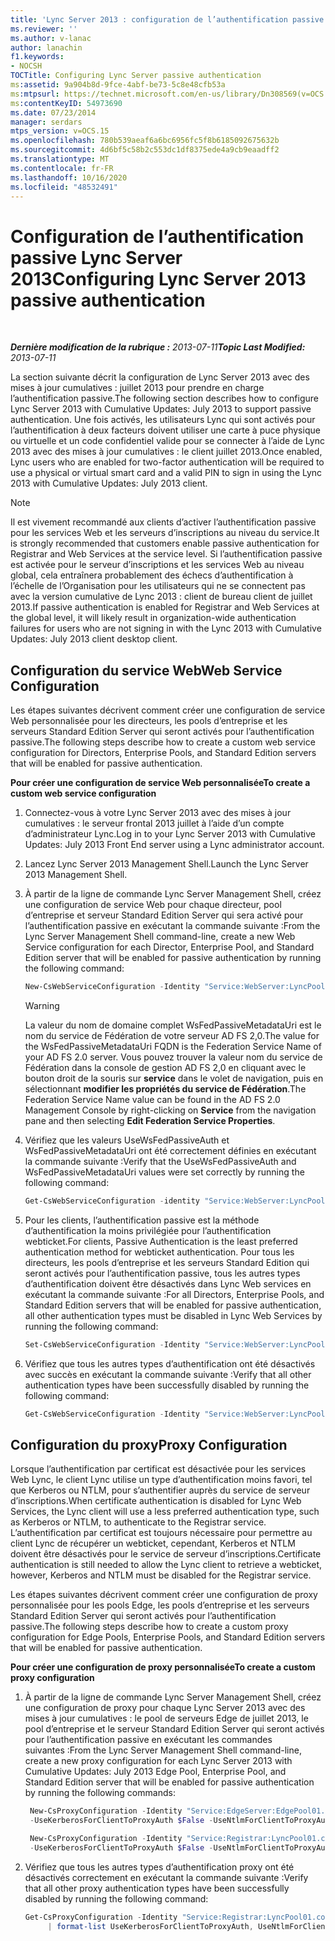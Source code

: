 ```yaml
---
title: 'Lync Server 2013 : configuration de l’authentification passive'
ms.reviewer: ''
ms.author: v-lanac
author: lanachin
f1.keywords:
- NOCSH
TOCTitle: Configuring Lync Server passive authentication
ms:assetid: 9a904b8d-9fce-4abf-be73-5c8e48cfb53a
ms:mtpsurl: https://technet.microsoft.com/en-us/library/Dn308569(v=OCS.15)
ms:contentKeyID: 54973690
ms.date: 07/23/2014
manager: serdars
mtps_version: v=OCS.15
ms.openlocfilehash: 780b539aeaf6a6bc6956fc5f8b6185092675632b
ms.sourcegitcommit: 4d6bf5c58b2c553dc1df8375ede4a9cb9eaadff2
ms.translationtype: MT
ms.contentlocale: fr-FR
ms.lasthandoff: 10/16/2020
ms.locfileid: "48532491"
---
```

# <a name="configuring-lync-server-2013-passive-authentication"></a><span data-ttu-id="9f0ae-102">Configuration de l’authentification passive Lync Server 2013</span><span class="sxs-lookup"><span data-stu-id="9f0ae-102">Configuring Lync Server 2013 passive authentication</span></span>

<div data-xmlns="http://www.w3.org/1999/xhtml">

<div class="topic" data-xmlns="http://www.w3.org/1999/xhtml" data-msxsl="urn:schemas-microsoft-com:xslt" data-cs="https://msdn.microsoft.com/">

<div data-asp="https://msdn2.microsoft.com/asp">



</div>

<div id="mainSection">

<div id="mainBody">

<span> </span>

<span data-ttu-id="9f0ae-103">_**Dernière modification de la rubrique :** 2013-07-11_</span><span class="sxs-lookup"><span data-stu-id="9f0ae-103">_**Topic Last Modified:** 2013-07-11_</span></span>

<span data-ttu-id="9f0ae-104">La section suivante décrit la configuration de Lync Server 2013 avec des mises à jour cumulatives : juillet 2013 pour prendre en charge l’authentification passive.</span><span class="sxs-lookup"><span data-stu-id="9f0ae-104">The following section describes how to configure Lync Server 2013 with Cumulative Updates: July 2013 to support passive authentication.</span></span> <span data-ttu-id="9f0ae-105">Une fois activés, les utilisateurs Lync qui sont activés pour l’authentification à deux facteurs doivent utiliser une carte à puce physique ou virtuelle et un code confidentiel valide pour se connecter à l’aide de Lync 2013 avec des mises à jour cumulatives : le client juillet 2013.</span><span class="sxs-lookup"><span data-stu-id="9f0ae-105">Once enabled, Lync users who are enabled for two-factor authentication will be required to use a physical or virtual smart card and a valid PIN to sign in using the Lync 2013 with Cumulative Updates: July 2013 client.</span></span>

<div class="">


> [!NOTE]  
> <span data-ttu-id="9f0ae-106">Il est vivement recommandé aux clients d’activer l’authentification passive pour les services Web et les serveurs d’inscriptions au niveau du service.</span><span class="sxs-lookup"><span data-stu-id="9f0ae-106">It is strongly recommended that customers enable passive authentication for Registrar and Web Services at the service level.</span></span> <span data-ttu-id="9f0ae-107">Si l’authentification passive est activée pour le serveur d’inscriptions et les services Web au niveau global, cela entraînera probablement des échecs d’authentification à l’échelle de l’Organisation pour les utilisateurs qui ne se connectent pas avec la version cumulative de Lync 2013 : client de bureau client de juillet 2013.</span><span class="sxs-lookup"><span data-stu-id="9f0ae-107">If passive authentication is enabled for Registrar and Web Services at the global level, it will likely result in organization-wide authentication failures for users who are not signing in with the Lync 2013 with Cumulative Updates: July 2013 client desktop client.</span></span>



</div>

<div>

## <a name="web-service-configuration"></a><span data-ttu-id="9f0ae-108">Configuration du service Web</span><span class="sxs-lookup"><span data-stu-id="9f0ae-108">Web Service Configuration</span></span>

<span data-ttu-id="9f0ae-109">Les étapes suivantes décrivent comment créer une configuration de service Web personnalisée pour les directeurs, les pools d’entreprise et les serveurs Standard Edition Server qui seront activés pour l’authentification passive.</span><span class="sxs-lookup"><span data-stu-id="9f0ae-109">The following steps describe how to create a custom web service configuration for Directors, Enterprise Pools, and Standard Edition servers that will be enabled for passive authentication.</span></span>

<span data-ttu-id="9f0ae-110">**Pour créer une configuration de service Web personnalisée**</span><span class="sxs-lookup"><span data-stu-id="9f0ae-110">**To create a custom web service configuration**</span></span>

1.  <span data-ttu-id="9f0ae-111">Connectez-vous à votre Lync Server 2013 avec des mises à jour cumulatives : le serveur frontal 2013 juillet à l’aide d’un compte d’administrateur Lync.</span><span class="sxs-lookup"><span data-stu-id="9f0ae-111">Log in to your Lync Server 2013 with Cumulative Updates: July 2013 Front End server using a Lync administrator account.</span></span>

2.  <span data-ttu-id="9f0ae-112">Lancez Lync Server 2013 Management Shell.</span><span class="sxs-lookup"><span data-stu-id="9f0ae-112">Launch the Lync Server 2013 Management Shell.</span></span>

3.  <span data-ttu-id="9f0ae-113">À partir de la ligne de commande Lync Server Management Shell, créez une configuration de service Web pour chaque directeur, pool d’entreprise et serveur Standard Edition Server qui sera activé pour l’authentification passive en exécutant la commande suivante :</span><span class="sxs-lookup"><span data-stu-id="9f0ae-113">From the Lync Server Management Shell command-line, create a new Web Service configuration for each Director, Enterprise Pool, and Standard Edition server that will be enabled for passive authentication by running the following command:</span></span>
    ```powershell
    New-CsWebServiceConfiguration -Identity "Service:WebServer:LyncPool01.contoso.com" -UseWsFedPassiveAuth $true -WsFedPassiveMetadataUri https://dc.contoso.com/federationmetadata/2007-06/federationmetadata.xml
    ```

    <div class="">
    

    > [!WARNING]  
    > <span data-ttu-id="9f0ae-114">La valeur du nom de domaine complet WsFedPassiveMetadataUri est le nom du service de Fédération de votre serveur AD FS 2,0.</span><span class="sxs-lookup"><span data-stu-id="9f0ae-114">The value for the WsFedPassiveMetadataUri FQDN is the Federation Service Name of your AD FS 2.0 server.</span></span> <span data-ttu-id="9f0ae-115">Vous pouvez trouver la valeur nom du service de Fédération dans la console de gestion AD FS 2,0 en cliquant avec le bouton droit de la souris sur <STRONG>service</STRONG> dans le volet de navigation, puis en sélectionnant <STRONG>modifier les propriétés du service de Fédération</STRONG>.</span><span class="sxs-lookup"><span data-stu-id="9f0ae-115">The Federation Service Name value can be found in the AD FS 2.0 Management Console by right-clicking on <STRONG>Service</STRONG> from the navigation pane and then selecting <STRONG>Edit Federation Service Properties</STRONG>.</span></span>

    
    </div>

4.  <span data-ttu-id="9f0ae-116">Vérifiez que les valeurs UseWsFedPassiveAuth et WsFedPassiveMetadataUri ont été correctement définies en exécutant la commande suivante :</span><span class="sxs-lookup"><span data-stu-id="9f0ae-116">Verify that the UseWsFedPassiveAuth and WsFedPassiveMetadataUri values were set correctly by running the following command:</span></span>
     ```powershell
     Get-CsWebServiceConfiguration -identity "Service:WebServer:LyncPool01.contoso.com" | format-list UseWsFedPassiveAuth, WsFedPassiveMetadataUri
     ```
5.  <span data-ttu-id="9f0ae-117">Pour les clients, l’authentification passive est la méthode d’authentification la moins privilégiée pour l’authentification webticket.</span><span class="sxs-lookup"><span data-stu-id="9f0ae-117">For clients, Passive Authentication is the least preferred authentication method for webticket authentication.</span></span> <span data-ttu-id="9f0ae-118">Pour tous les directeurs, les pools d’entreprise et les serveurs Standard Edition qui seront activés pour l’authentification passive, tous les autres types d’authentification doivent être désactivés dans Lync Web services en exécutant la commande suivante :</span><span class="sxs-lookup"><span data-stu-id="9f0ae-118">For all Directors, Enterprise Pools, and Standard Edition servers that will be enabled for passive authentication, all other authentication types must be disabled in Lync Web Services by running the following command:</span></span>
    ```powershell
    Set-CsWebServiceConfiguration -Identity "Service:WebServer:LyncPool01.contoso.com" -UseCertificateAuth $false -UsePinAuth $false -UseWindowsAuth NONE
     ```
6.  <span data-ttu-id="9f0ae-119">Vérifiez que tous les autres types d’authentification ont été désactivés avec succès en exécutant la commande suivante :</span><span class="sxs-lookup"><span data-stu-id="9f0ae-119">Verify that all other authentication types have been successfully disabled by running the following command:</span></span>
    ```powershell
    Get-CsWebServiceConfiguration -Identity "Service:WebServer:LyncPool01.contoso.com" | format-list UseCertificateAuth, UsePinAuth, UseWindowsAuth
     ```
</div>

<div>

## <a name="proxy-configuration"></a><span data-ttu-id="9f0ae-120">Configuration du proxy</span><span class="sxs-lookup"><span data-stu-id="9f0ae-120">Proxy Configuration</span></span>

<span data-ttu-id="9f0ae-121">Lorsque l’authentification par certificat est désactivée pour les services Web Lync, le client Lync utilise un type d’authentification moins favori, tel que Kerberos ou NTLM, pour s’authentifier auprès du service de serveur d’inscriptions.</span><span class="sxs-lookup"><span data-stu-id="9f0ae-121">When certificate authentication is disabled for Lync Web Services, the Lync client will use a less preferred authentication type, such as Kerberos or NTLM, to authenticate to the Registrar service.</span></span> <span data-ttu-id="9f0ae-122">L’authentification par certificat est toujours nécessaire pour permettre au client Lync de récupérer un webticket, cependant, Kerberos et NTLM doivent être désactivés pour le service de serveur d’inscriptions.</span><span class="sxs-lookup"><span data-stu-id="9f0ae-122">Certificate authentication is still needed to allow the Lync client to retrieve a webticket, however, Kerberos and NTLM must be disabled for the Registrar service.</span></span>

<span data-ttu-id="9f0ae-123">Les étapes suivantes décrivent comment créer une configuration de proxy personnalisée pour les pools Edge, les pools d’entreprise et les serveurs Standard Edition Server qui seront activés pour l’authentification passive.</span><span class="sxs-lookup"><span data-stu-id="9f0ae-123">The following steps describe how to create a custom proxy configuration for Edge Pools, Enterprise Pools, and Standard Edition servers that will be enabled for passive authentication.</span></span>

<span data-ttu-id="9f0ae-124">**Pour créer une configuration de proxy personnalisée**</span><span class="sxs-lookup"><span data-stu-id="9f0ae-124">**To create a custom proxy configuration**</span></span>

1.  <span data-ttu-id="9f0ae-125">À partir de la ligne de commande Lync Server Management Shell, créez une configuration de proxy pour chaque Lync Server 2013 avec des mises à jour cumulatives : le pool de serveurs Edge de juillet 2013, le pool d’entreprise et le serveur Standard Edition Server qui seront activés pour l’authentification passive en exécutant les commandes suivantes :</span><span class="sxs-lookup"><span data-stu-id="9f0ae-125">From the Lync Server Management Shell command-line, create a new proxy configuration for each Lync Server 2013 with Cumulative Updates: July 2013 Edge Pool, Enterprise Pool, and Standard Edition server that will be enabled for passive authentication by running the following commands:</span></span>
    
       ```powershell
        New-CsProxyConfiguration -Identity "Service:EdgeServer:EdgePool01.contoso.com" 
        -UseKerberosForClientToProxyAuth $False -UseNtlmForClientToProxyAuth $False
       ```
    
       ```powershell
        New-CsProxyConfiguration -Identity "Service:Registrar:LyncPool01.contoso.com" 
        -UseKerberosForClientToProxyAuth $False -UseNtlmForClientToProxyAuth $False
       ```

2.  <span data-ttu-id="9f0ae-126">Vérifiez que tous les autres types d’authentification proxy ont été désactivés correctement en exécutant la commande suivante :</span><span class="sxs-lookup"><span data-stu-id="9f0ae-126">Verify that all other proxy authentication types have been successfully disabled by running the following command:</span></span>
    ```powershell
    Get-CsProxyConfiguration -Identity "Service:Registrar:LyncPool01.contoso.com"
         | format-list UseKerberosForClientToProxyAuth, UseNtlmForClientToProxyAuth, UseCertifcateForClientToProxyAuth
     ```
</div>

</div>

<span> </span>

</div>

</div>

</div>

